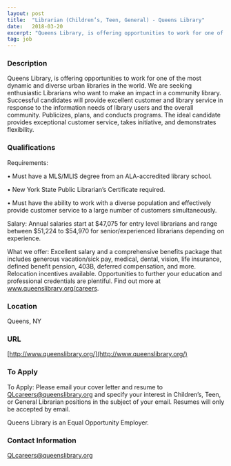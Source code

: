 ```yaml
---
layout: post
title:  "Librarian (Children’s, Teen, General) - Queens Library"
date:   2018-03-20
excerpt: "Queens Library, is offering opportunities to work for one of the most dynamic and diverse urban libraries in the world. We are seeking enthusiastic Librarians who want to make an impact in a community library. Successful candidates will provide excellent customer and library service in response to the information needs..."
tag: job
---
```


### Description   

Queens Library, is offering opportunities to work for one of the most dynamic and diverse urban libraries in the world. We are seeking enthusiastic Librarians who want to make an impact in a community library.
Successful candidates will provide excellent customer and library service in response to the information needs of library users and the overall community. Publicizes, plans, and conducts programs. The ideal candidate provides exceptional customer service, takes initiative, and demonstrates flexibility.





### Qualifications   

Requirements: 

• 	Must have a MLS/MLIS degree from an ALA-accredited library school.

• 	New York State Public Librarian’s Certificate required.

• 	Must have the ability to work with a diverse population and effectively provide customer service to a large number of customers simultaneously. 

Salary: Annual salaries start at $47,075 for entry level librarians and range between $51,224 to $54,970 for senior/experienced librarians depending on experience.  

What we offer: Excellent salary and a comprehensive benefits package that includes generous vacation/sick pay, medical, dental, vision, life insurance, defined benefit pension, 403B, deferred compensation, and more. Relocation incentives available. Opportunities to further your education and professional credentials are plentiful.  Find out more at www.queenslibrary.org/careers.





### Location   

Queens, NY


### URL   

[http://www.queenslibrary.org/](http://www.queenslibrary.org/)

### To Apply   

To Apply: Please email your cover letter and resume to QLcareers@queenslibrary.org and specify your interest in Children’s, Teen, or General Librarian positions in the subject of your email. Resumes will only be accepted by email.  

Queens Library is an Equal Opportunity Employer.





### Contact Information   

QLcareers@queenslibrary.org

